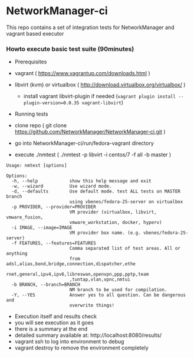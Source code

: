 # NetworkManager-ci
This repo contains a set of integration tests for NetworkManager and vagrant based executor

### Howto execute basic test suite (90minutes)

* Prerequisites
 * vagrant ( https://www.vagrantup.com/downloads.html )
 * libvirt (kvm) or virtualbox ( http://download.virtualbox.org/virtualbox/ )
   * install vagrant libvirt-plugin if needed (```vagrant plugin install --plugin-version=0.0.35 vagrant-libvirt```)

* Running tests
 * clone repo ( git clone https://github.com/NetworkManager/NetworkManager-ci.git )
 * go into NetworkManager-ci/run/fedora-vagrant directory
 * execute ./nmtest ( ./nmtest -p libvirt -i centos/7 -f all -b master )

```
Usage: nmtest [options]

Options:
  -h, --help            show this help message and exit
  -w, --wizard          Use wizard mode.
  -d, --defaults        Use default mode. test ALL tests on MASTER branch
                        using vbenes/fedora-25-server on virtualbox
  -p PROVIDER, --provider=PROVIDER
                        VM provider (virtualbox, libvirt, vmware_fusion,
                        vmware_workstation, docker, hyperv)
  -i IMAGE, --image=IMAGE
                        VM provider box name. (e.g. vbenes/fedora-25-server)
  -f FEATURES, --features=FEATURES
                        Comma separated list of test areas. All or anything
                        from adsl,alias,bond,bridge,connection,dispatcher,ethe
                        rnet,general,ipv4,ipv6,libreswan,openvpn,ppp,pptp,team
                        ,tuntap,vlan,vpnc,nmtui
  -b BRANCH, --branch=BRANCH
                        NM branch to be used for compilation.
  -Y, --YES             Answer yes to all question. Can be dangerous and
                        overwrite things!
```

* Execution itself and results check
 * you will see execution as it goes
 * there is a summary at the end
 * detailed summary available at: http://localhost:8080/results/
 * vagrant ssh to log into environment to debug
 * vagrant destroy to remove the environment completely
